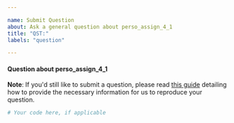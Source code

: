 ```yaml
---

name: Submit Question
about: Ask a general question about perso_assign_4_1
title: "QST:"
labels: "question"

---
```


#### Question about perso_assign_4_1

**Note**: If you'd still like to submit a question, please read [this guide](
https://matthewrocklin.com/blog/work/2018/02/28/minimal-bug-reports) detailing how to
provide the necessary information for us to reproduce your question.

```python
# Your code here, if applicable
```

